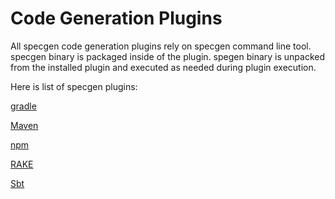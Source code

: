 # Code Generation Plugins

All specgen code generation plugins rely on specgen command line tool. specgen binary is packaged inside of the plugin. spegen binary is unpacked from the installed plugin and executed as needed during plugin execution.

Here is list of specgen plugins:

[gradle](gradle.md)

[Maven](maven.md)

[npm](npm.md)

[RAKE](rake.md)

[Sbt](sbt.md)
